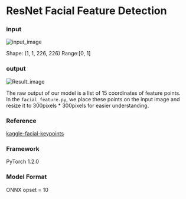 # ResNet Facial Feature Detection

### input
![input_image](test.png)

Shape: (1, 1, 226, 226) Range:[0, 1]

### output
![Result_image](output.png)
 
The raw output of our model is a list of 15 coordinates of feature points.  
In the `facial_feature.py`, we place these points on the input image and resize it to 300pixels * 300pixels for easier understanding.

### Reference

[kaggle-facial-keypoints](https://github.com/axinc-ai/kaggle-facial-keypoints)

### Framework
PyTorch 1.2.0

### Model Format
ONNX opset = 10
